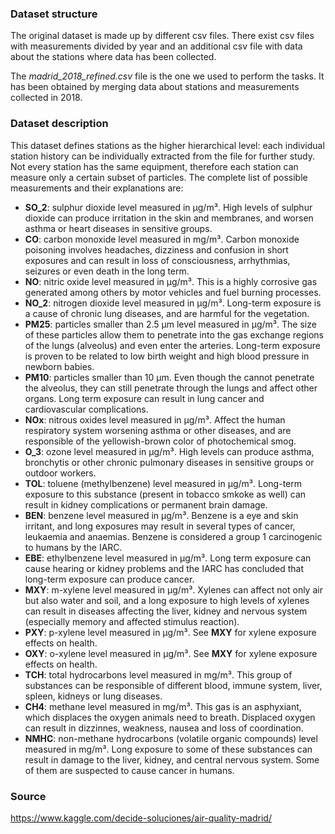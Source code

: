 
### Dataset structure
The original dataset is made up by different csv files. There exist csv files with measurements divided by year and an additional csv file with data about the stations where data has been collected.

The *madrid_2018_refined.csv* file is the one we used to perform the tasks. It has been obtained by merging data about stations and measurements collected in 2018.

### Dataset description

This dataset defines stations as the higher hierarchical level: each individual station history can be individually extracted from the file for further study. Not every station has the same equipment, therefore each station can measure only a certain subset of particles. The complete list of possible measurements and their explanations are:

* **SO_2**: sulphur dioxide level measured in μg/m³. High levels of sulphur dioxide can produce irritation in the skin and membranes, and worsen asthma or heart diseases in sensitive groups.
* **CO**: carbon monoxide level measured in mg/m³. Carbon monoxide poisoning involves headaches, dizziness and confusion in short exposures and can result in loss of consciousness, arrhythmias, seizures or even death in the long term.
* **NO**: nitric oxide level measured in μg/m³. This is a highly corrosive gas generated among others by motor vehicles and fuel burning processes.
* **NO_2**: nitrogen dioxide level measured in μg/m³. Long-term exposure is a cause of chronic lung diseases, and are harmful for the vegetation.
* **PM25**: particles smaller than 2.5 μm level measured in μg/m³. The size of these particles allow them to penetrate into the gas exchange regions of the lungs (alveolus) and even enter the arteries. Long-term exposure is proven to be related to low birth weight and high blood pressure in newborn babies.
* **PM10**: particles smaller than 10 μm. Even though the cannot penetrate the alveolus, they can still penetrate through the lungs and affect other organs. Long term exposure can result in lung cancer and cardiovascular complications.
* **NOx**: nitrous oxides level measured in μg/m³. Affect the human respiratory system worsening asthma or other diseases, and are responsible of the yellowish-brown color of photochemical smog.
* **O_3**: ozone level measured in μg/m³. High levels can produce asthma, bronchytis or other chronic pulmonary diseases in sensitive groups or outdoor workers.
* **TOL**: toluene (methylbenzene) level measured in μg/m³. Long-term exposure to this substance (present in tobacco smkoke as well) can result in kidney complications or permanent brain damage.
* **BEN**: benzene level measured in μg/m³. Benzene is a eye and skin irritant, and long exposures may result in several types of cancer, leukaemia and anaemias. Benzene is considered a group 1 carcinogenic to humans by the IARC.
* **EBE**: ethylbenzene level measured in μg/m³. Long term exposure can cause hearing or kidney problems and the IARC has concluded that long-term exposure can produce cancer.
* **MXY**: m-xylene level measured in μg/m³. Xylenes can affect not only air but also water and soil, and a long exposure to high levels of xylenes can result in diseases affecting the liver, kidney and nervous system (especially memory and affected stimulus reaction).
* **PXY**: p-xylene level measured in μg/m³. See **MXY** for xylene exposure effects on health.
* **OXY**: o-xylene level measured in μg/m³. See **MXY** for xylene exposure effects on health.
* **TCH**: total hydrocarbons level measured in mg/m³. This group of substances can be responsible of different blood, immune system, liver, spleen, kidneys or lung diseases.
* **CH4**: methane level measured in mg/m³. This gas is an asphyxiant, which displaces the oxygen animals need to breath. Displaced oxygen can result in dizzinnes, weakness, nausea and loss of coordination.
* **NMHC**: non-methane hydrocarbons (volatile organic compounds) level measured in mg/m³. Long exposure to some of these substances can result in damage to the liver, kidney, and central nervous system. Some of them are suspected to cause cancer in humans.

### Source
https://www.kaggle.com/decide-soluciones/air-quality-madrid/
